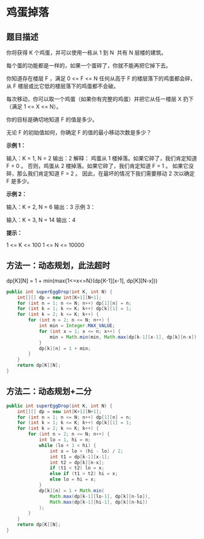 # 鸡蛋掉落

## 题目描述

你将获得 K 个鸡蛋，并可以使用一栋从 1 到 N  共有 N 层楼的建筑。

每个蛋的功能都是一样的，如果一个蛋碎了，你就不能再把它掉下去。

你知道存在楼层 F ，满足 0 <= F <= N 任何从高于 F 的楼层落下的鸡蛋都会碎，从 F 楼层或比它低的楼层落下的鸡蛋都不会破。

每次移动，你可以取一个鸡蛋（如果你有完整的鸡蛋）并把它从任一楼层 X 扔下（满足 1 <= X <= N）。

你的目标是确切地知道 F 的值是多少。

无论 F 的初始值如何，你确定 F 的值的最小移动次数是多少？

**示例 1：**

输入：K = 1, N = 2
输出：2
解释：
鸡蛋从 1 楼掉落。如果它碎了，我们肯定知道 F = 0 。
否则，鸡蛋从 2 楼掉落。如果它碎了，我们肯定知道 F = 1 。
如果它没碎，那么我们肯定知道 F = 2 。
因此，在最坏的情况下我们需要移动 2 次以确定 F 是多少。

**示例 2：**

输入：K = 2, N = 6
输出：3
示例 3：

输入：K = 3, N = 14
输出：4

**提示：**

1 <= K <= 100
1 <= N <= 10000

## 方法一：动态规划，此法超时

dp[K][N] = 1 + min(max{1<=x<=N}(dp[K-1][x-1], dp[K][N-x]))

```java
public int superEggDrop(int K, int N) {
    int[][] dp = new int[K+1][N+1];
    for (int n = 1; n <= N; n++) dp[1][n] = n;
    for (int k = 1; k <= K; k++) dp[k][1] = 1;
    for (int k = 2; k <= K; k++) {
        for (int n = 2; n <= N; n++) {
            int min = Integer.MAX_VALUE;
            for (int x = 1; x <= n; x++) {
                min = Math.min(min, Math.max(dp[k-1][x-1], dp[k][n-x]));
            }
            dp[k][n] = 1 + min;
        }
    }
    return dp[K][N];
}
```

## 方法二：动态规划+二分

```java
public int superEggDrop(int K, int N) {
    int[][] dp = new int[K+1][N+1];
    for (int n = 1; n <= N; n++) dp[1][n] = n;
    for (int k = 1; k <= K; k++) dp[k][1] = 1;
    for (int k = 2; k <= K; k++) {
        for (int n = 2; n <= N; n++) {
            int lo = 1, hi = n;
            while (lo + 1 < hi) {
                int x = lo + (hi - lo) / 2;
                int t1 = dp[k-1][x-1];
                int t2 = dp[k][n-x];
                if (t1 < t2) lo = x;
                else if (t1 > t2) hi = x;
                else lo = hi = x;
            }
            dp[k][n] = 1 + Math.min(
                Math.max(dp[k-1][lo-1], dp[k][n-lo]),
                Math.max(dp[k-1][hi-1], dp[k][n-hi])
            );
        }
    }
    return dp[K][N];
}
```
